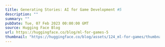 ```yaml
---
title: Generating Stories: AI for Game Development #5
description: ""
summary: ""
pubDate: Tue, 07 Feb 2023 00:00:00 GMT
source: Hugging Face Blog
url: https://huggingface.co/blog/ml-for-games-5
thumbnail: "https://huggingface.co/blog/assets/124_ml-for-games/thumbnail5.png"
---
```


